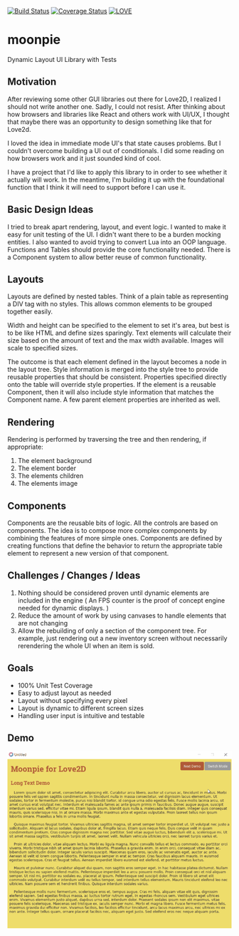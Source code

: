 [![Build Status](https://travis-ci.org/tredfern/moonpie.svg?branch=master)](https://travis-ci.org/tredfern/moonpie)
[![Coverage Status](https://coveralls.io/repos/github/tredfern/moonpie/badge.svg?branch=master)](https://coveralls.io/github/tredfern/moonpie?branch=master)
[![LOVE](https://img.shields.io/badge/L%C3%96VE-11.2-EA316E.svg)](http://love2d.org/)

# moonpie
Dynamic Layout UI Library with Tests

## Motivation

After reviewing some other GUI libraries out there for Love2D, I realized I should not write another one. 
Sadly, I could not resist. After thinking about how browsers and libraries like React and others
work with UI/UX, I thought that maybe there was an opportunity to design something like that for Love2d.

I loved the idea in immediate mode UI's that state causes problems. But I couldn't overcome building a UI 
out of conditionals. I did some reading on how browsers work and it just sounded kind of cool.

I have a project that I'd like to apply this library to in order to see whether it actually will work. In
the meantime, I'm building it up with the foundational function that I think it will need to support before
I can use it.

## Basic Design Ideas

I tried to break apart rendering, layout, and event logic. I wanted to make it easy for unit testing of
the UI. I didn't want there to be a burden mocking entities. I also wanted to avoid trying to convert
Lua into an OOP language. Functions and Tables should provide the core functionality needed. There is
a Component system to allow better reuse of common functionality.

## Layouts

Layouts are defined by nested tables. Think of a plain table as representing a DIV tag with no styles.
This allows common elements to be grouped together easily.

Width and height can be specified to the element to set it's area, but best is to be like HTML and define
sizes sparingly. Text elements will calculate their size based on the amount of text and the max width available.
Images will scale to specified sizes.

The outcome is that each element defined in the layout becomes a node in the layout tree. Style information
is merged into the style tree to provide reusable properties that should be consistent. Properties specified
directly onto the table will override style properties. If the element is a reusable Component, then it will
also include style information that matches the Component name. A few parent element properties are inherited
as well.

## Rendering

Rendering is performed by traversing the tree and then rendering, if appropriate:
 1. The element background
 1. The element border
 1. The elements children
 1. The elements image

## Components

Components are the reusable bits of logic. All the controls are based on components. The idea is to compose
more complex components by combining the features of more simple ones. Components are defined by creating
functions that define the behavior to return the appropriate table element to represent a new version of that
component.

## Challenges / Changes / Ideas

 1. Nothing should be considered proven until dynamic elements are included in the engine
  ( An FPS counter is the proof of concept engine needed for dynamic displays. )
 1. Reduce the amount of work by using canvases to handle elements that are not changing
 1. Allow the rebuilding of only a section of the component tree. For example, just rendering out a new inventory screen
   without necessarily rerendering the whole UI when an item is sold.

## Goals
 * 100% Unit Test Coverage
 * Easy to adjust layout as needed
 * Layout without specifying every pixel
 * Layout is dynamic to different screen sizes
 * Handling user input is intuitive and testable

## Demo
![Demo](screenshots/moonpie_progress.gif)
